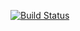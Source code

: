 [![Build Status](https://travis-ci.org/greggggg33/SSW567-Triangle.svg?branch=main)](https://travis-ci.org/greggggg33/SSW567-Triangle)
